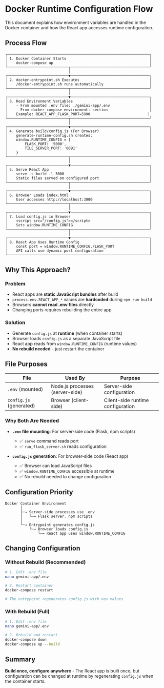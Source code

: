 # Docker Runtime Configuration Flow

This document explains how environment variables are handled in the Docker container and how the React app accesses runtime configuration.

## Process Flow

```
┌─────────────────────────────────────────────────────────────────┐
│ 1. Docker Container Starts                                      │
│    docker-compose up                                            │
└────────────────────────────┬────────────────────────────────────┘
                             │
┌────────────────────────────▼────────────────────────────────────┐
│ 2. docker-entrypoint.sh Executes                                │
│    /docker-entrypoint.sh runs automatically                     │
└────────────────────────────┬────────────────────────────────────┘
                             │
┌────────────────────────────▼────────────────────────────────────┐
│ 3. Read Environment Variables                                   │
│    - From mounted .env file: ./gemini-app/.env                  │
│    - From docker-compose environment: section                   │
│    Example: REACT_APP_FLASK_PORT=5000                          │
└────────────────────────────┬────────────────────────────────────┘
                             │
┌────────────────────────────▼────────────────────────────────────┐
│ 4. Generate build/config.js (For Browser)                       │
│    generate-runtime-config.sh creates:                          │
│    window.RUNTIME_CONFIG = {                                    │
│        FLASK_PORT: '5000',                                      │
│        TILE_SERVER_PORT: '8091'                                 │
│    }                                                            │
└────────────────────────────┬────────────────────────────────────┘
                             │
┌────────────────────────────▼────────────────────────────────────┐
│ 5. Serve React App                                              │
│    serve -s build -l 3000                                       │
│    Static files served on configured port                       │
└────────────────────────────┬────────────────────────────────────┘
                             │
┌────────────────────────────▼────────────────────────────────────┐
│ 6. Browser Loads index.html                                     │
│    User accesses http://localhost:3000                          │
└────────────────────────────┬────────────────────────────────────┘
                             │
┌────────────────────────────▼────────────────────────────────────┐
│ 7. Load config.js in Browser                                    │
│    <script src="/config.js"></script>                           │
│    Sets window.RUNTIME_CONFIG                                   │
└────────────────────────────┬────────────────────────────────────┘
                             │
┌────────────────────────────▼────────────────────────────────────┐
│ 8. React App Uses Runtime Config                                │
│    const port = window.RUNTIME_CONFIG.FLASK_PORT                │
│    API calls use dynamic port configuration                     │
└─────────────────────────────────────────────────────────────────┘
```

## Why This Approach?

### Problem
- React apps are **static JavaScript bundles** after build
- `process.env.REACT_APP_*` values are **hardcoded** during `npm run build`
- Browsers **cannot read .env files** directly
- Changing ports requires rebuilding the entire app

### Solution
- Generate `config.js` at **runtime** (when container starts)
- Browser loads `config.js` as a separate JavaScript file
- React app reads from `window.RUNTIME_CONFIG` (runtime values)
- **No rebuild needed** - just restart the container

## File Purposes

| File | Used By | Purpose |
|------|---------|---------|
| `.env` (mounted) | Node.js processes (server-side) | Server-side configuration |
| `config.js` (generated) | Browser (client-side) | Client-side runtime configuration |

### Why Both Are Needed

- **`.env` file mounting**: For server-side code (Flask, npm scripts)
  - ✅ `serve` command reads port
  - ✅ `run_flask_server.sh` reads configuration
  
- **`config.js` generation**: For browser-side code (React app)
  - ✅ Browser can load JavaScript files
  - ✅ `window.RUNTIME_CONFIG` accessible at runtime
  - ✅ No rebuild needed to change configuration

## Configuration Priority

```
Docker Container Environment
       │
       ├─→ Server-side processes use .env
       │   └─→ Flask server, npm scripts
       │
       └─→ Entrypoint generates config.js
           └─→ Browser loads config.js
               └─→ React app uses window.RUNTIME_CONFIG
```

## Changing Configuration

### Without Rebuild (Recommended)
```bash
# 1. Edit .env file
nano gemini-app/.env

# 2. Restart container
docker-compose restart

# The entrypoint regenerates config.js with new values
```

### With Rebuild (Full)
```bash
# 1. Edit .env file
nano gemini-app/.env

# 2. Rebuild and restart
docker-compose down
docker-compose up --build
```

## Summary

**Build once, configure anywhere** - The React app is built once, but configuration can be changed at runtime by regenerating `config.js` when the container starts.